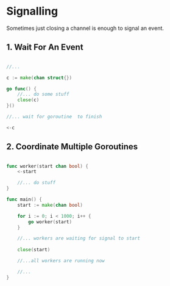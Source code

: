 # Signalling

Sometimes just closing a channel is enough to signal an event.

## 1. Wait For An Event

```go

//...

c := make(chan struct{})

go func() {
    //... do some stuff
    close(c)
}()

//... wait for goroutine  to finish

<-c

```

## 2. Coordinate Multiple Goroutines

```go

func worker(start chan bool) {
    <-start

    //... do stuff
}

func main() {
    start := make(chan bool)

    for i := 0; i < 1000; i++ {
        go worker(start)
    }

    //... workers are waiting for signal to start
    
    close(start)

    //...all workers are running now

    //...
}

```
